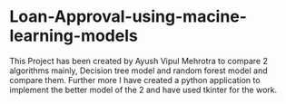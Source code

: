 # Loan-Approval-using-macine-learning-models
This Project has been created by Ayush Vipul Mehrotra to compare 2 algorithms mainly, Decision tree model and random forest model and compare them. Further more I have created a python application to implement the better model of the 2 and have used tkinter for the work.
